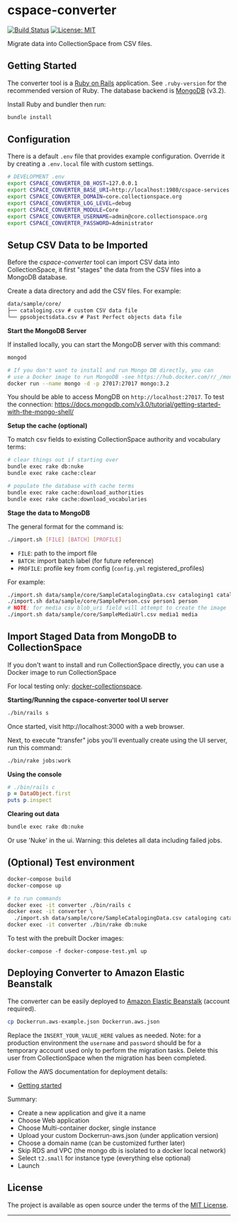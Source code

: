 # cspace-converter

[![Build Status](https://travis-ci.com/lyrasis/cspace-converter.svg?branch=master)](https://travis-ci.com/lyrasis/cspace-converter) [![License: MIT](https://img.shields.io/badge/license-MIT-blue.svg)](http://opensource.org/licenses/MIT)

Migrate data into CollectionSpace from CSV files.

## Getting Started

The converter tool is a [Ruby on Rails](https://rubyonrails.org/) application.
See `.ruby-version` for the recommended version of Ruby. The database backend is
[MongoDB](https://www.mongodb.com/) (v3.2).

Install Ruby and bundler then run:

```bash
bundle install
```

## Configuration

There is a default `.env` file that provides example configuration. Override it
by creating a `.env.local` file with custom settings.

```bash
# DEVELOPMENT .env
export CSPACE_CONVERTER_DB_HOST=127.0.0.1
export CSPACE_CONVERTER_BASE_URI=http://localhost:1980/cspace-services
export CSPACE_CONVERTER_DOMAIN=core.collectionspace.org
export CSPACE_CONVERTER_LOG_LEVEL=debug
export CSPACE_CONVERTER_MODULE=Core
export CSPACE_CONVERTER_USERNAME=admin@core.collectionspace.org
export CSPACE_CONVERTER_PASSWORD=Administrator
```

## Setup CSV Data to be Imported

Before the *cspace-converter* tool can import CSV data into CollectionSpace, it first
"stages" the data from the CSV files into a MongoDB database.

Create a data directory and add the CSV files. For example:

```txt
data/sample/core/
├── cataloging.csv # custom CSV data file
└── ppsobjectsdata.csv # Past Perfect objects data file
```

**Start the MongoDB Server**

If installed locally, you can start the MongoDB server with this command:

```bash
mongod

# If you don't want to install and run Mongo DB directly, you can
# use a Docker image to run MongoDB -see https://hub.docker.com/r/_/mongo/
docker run --name mongo -d -p 27017:27017 mongo:3.2
```

You should be able to access MongDB on `http://localhost:27017`.  To test the
connection: https://docs.mongodb.com/v3.0/tutorial/getting-started-with-the-mongo-shell/

**Setup the cache (optional)**

To match csv fields to existing CollectionSpace authority and vocabulary terms:

```bash
# clear things out if starting over
bundle exec rake db:nuke
bundle exec rake cache:clear

# populate the database with cache terms
bundle exec rake cache:download_authorities
bundle exec rake cache:download_vocabularies
```

**Stage the data to MongoDB**

The general format for the command is:

```bash
./import.sh [FILE] [BATCH] [PROFILE]
```

- `FILE`: path to the import file
- `BATCH`: import batch label (for future reference)
- `PROFILE`: profile key from config (`config.yml` registered_profiles)

For example:

```bash
./import.sh data/sample/core/SampleCatalogingData.csv cataloging1 cataloging
./import.sh data/sample/core/SamplePerson.csv person1 person
# NOTE: for media csv blob_uri field will attempt to create the image
./import.sh data/sample/core/SampleMediaUrl.csv media1 media
```

## Import Staged Data from MongoDB to CollectionSpace

If you don't want to install and run CollectionSpace directly, you can
use a Docker image to run CollectionSpace

For local testing only: [docker-collectionspace](https://github.com/lyrasis/docker-collectionspace).

**Starting/Running the cspace-converter tool UI server**

```bash
./bin/rails s
```
Once started, visit http://localhost:3000 with a web browser.

Next, to execute "transfer" jobs you'll eventually create using the UI server, run this command:

```bash
./bin/rake jobs:work
```

**Using the console**

```ruby
# ./bin/rails c
p = DataObject.first
puts p.inspect
```

**Clearing out data**

```bash
bundle exec rake db:nuke
```

Or use 'Nuke' in the ui. Warning: this deletes all data including failed jobs.

## (Optional) Test environment

```bash
docker-compose build
docker-compose up

# to run commands
docker exec -it converter ./bin/rails c
docker exec -it converter \
  ./import.sh data/sample/core/SampleCatalogingData.csv cataloging cataloging
docker exec -it converter ./bin/rake db:nuke
```

To test with the prebuilt Docker images:

```
docker-compose -f docker-compose-test.yml up
```

## Deploying Converter to Amazon Elastic Beanstalk

The converter can be easily deployed to [Amazon Elastic Beanstalk](https://aws.amazon.com/documentation/elastic-beanstalk/)
(account required).

```bash
cp Dockerrun.aws-example.json Dockerrun.aws.json
```

Replace the `INSERT_YOUR_VALUE_HERE` values as needed. Note: for a production
environment the `username` and `password` should be for a temporary account used
only to perform the migration tasks. Delete this user from CollectionSpace when
the migration has been completed.

Follow the AWS documentation for deployment details:

- [Getting started](https://docs.aws.amazon.com/elasticbeanstalk/latest/dg/GettingStarted.html)

Summary:

- Create a new application and give it a name
- Choose Web application
- Choose Multi-container docker, single instance
- Upload your custom Dockerrun-aws.json (under application version)
- Choose a domain name (can be customized further later)
- Skip RDS and VPC (the mongo db is isolated to a docker local network)
- Select `t2.small` for instance type (everything else optional)
- Launch

## License

The project is available as open source under the terms of the [MIT License](http://opensource.org/licenses/MIT).

---

